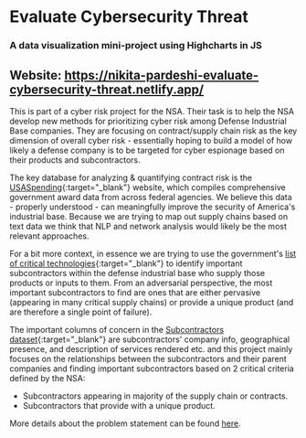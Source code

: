 # Evaluate Cybersecurity Threat

### A data visualization mini-project using Highcharts in JS

## Website: https://nikita-pardeshi-evaluate-cybersecurity-threat.netlify.app/


This is part of a cyber risk project for the NSA. Their task is to help the NSA develop new methods for prioritizing cyber risk among Defense Industrial Base companies. They are focusing on contract/supply chain risk as the key dimension of overall cyber risk - essentially hoping to build a model of how likely a defense company is to be targeted for cyber espionage based on their products and subcontractors.

The key database for analyzing & quantifying contract risk is the [USASpending](https://www.usaspending.gov/explorer/agency){:target="_blank"} website, which compiles comprehensive government award data from across federal agencies. We believe this data - properly understood - can meaningfully improve the security of America's industrial base.
Because we are trying to map out supply chains based on text data we think that NLP and network analysis would likely be the most relevant approaches. 

For a bit more context, in essence we are trying to use the government's [list of critical technologies](https://github.com/Nikita-Pardeshi/Evaluate-Cybersecurity-Threat/blob/d8a58cfcae308ede489046634671c41e92f8c6c4/02-2022-Critical-and-Emerging-Technologies-List-Update%20(1)%20(1).pdf){:target="_blank"} to identify important subcontractors within the defense industrial base who supply those products or inputs to them. From an adversarial perspective, the most important subcontractors to find are ones that are either pervasive (appearing in many critical supply chains) or provide a unique product (and are therefore a single point of failure).

The important columns of concern in the [Subcontractors dataset](https://github.com/Nikita-Pardeshi/Evaluate-Cybersecurity-Threat/blob/957f4e0362113f689910277bd7b9d0b5ab4deb30/Dataset_Contract_Sub-Awards.csv){:target="_blank"} are subcontractors' company info, geographical presence, and description of services rendered etc. and this project mainly focuses on the relationships between the subcontractors and their parent companies and finding important subcontractors based on 2 critical criteria defined by the NSA: 

* Subcontractors appearing in majority of the supply chain or contracts.
* Subcontractors that provide with a unique product.

More details about the problem statement can be found [here](https://github.com/Nikita-Pardeshi/Evaluate-Cybersecurity-Threat/blob/51a4f3280543129cf309e15b839b843bf365a391/SC-NSA-24-%20Cyber%20Risk%20Management%20and%20Prioritization-FINAL%20(1)%20(1).pdf).
